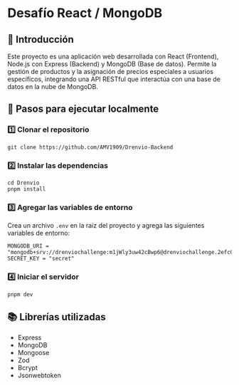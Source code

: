 # Desafío React / MongoDB

## 📌 Introducción

Este proyecto es una aplicación web desarrollada con React (Frontend), Node.js con Express (Backend) y MongoDB (Base de datos). Permite la gestión de productos y la asignación de precios especiales a usuarios específicos, integrando una API RESTful que interactúa con una base de datos en la nube de MongoDB.

## 🚀 Pasos para ejecutar localmente

### **1️⃣ Clonar el repositorio**

```
git clone https://github.com/AMV1909/Drenvio-Backend
```

### **2️⃣ Instalar las dependencias**

```
cd Drenvio
pnpm install
```

### **3️⃣ Agregar las variables de entorno**

Crea un archivo `.env` en la raiz del proyecto y agrega las siguientes variables de entorno:

```
MONGODB_URI = "mongodb+srv://drenviochallenge:m1jWly3uw42cBwp6@drenviochallenge.2efc0.mongodb.net/"
SECRET_KEY = "secret"
```

### **4️⃣ Iniciar el servidor**

```
pnpm dev
```

## 📚 Librerías utilizadas

-   Express
-   MongoDB
-   Mongoose
-   Zod
-   Bcrypt
-   Jsonwebtoken
